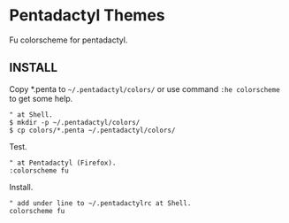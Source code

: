 Pentadactyl Themes
========

Fu colorscheme for pentadactyl.

INSTALL
--------

Copy *.penta to `~/.pentadactyl/colors/` or use command `:he colorscheme` to get some help.

	" at Shell.
	$ mkdir -p ~/.pentadactyl/colors/
	$ cp colors/*.penta ~/.pentadactyl/colors/

Test.

	" at Pentadactyl (Firefox).
	:colorscheme fu

Install.

	" add under line to ~/.pentadactylrc at Shell.
	colorscheme fu

